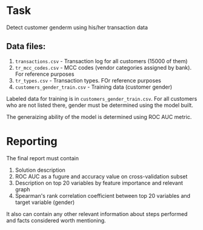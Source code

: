 # Task
Detect customer genderm using his/her transaction data

## Data files: 
1. `transactions.csv` - Transaction log for all customers (15000 of them)
2. `tr_mcc_codes.csv` - MCC codes (vendor categories assigned by bank). For reference purposes
3. `tr_types.csv` - Transaction types. FOr reference purposes
4. `customers_gender_train.csv` - Training data (customer gender)

Labeled data for training is in `customers_gender_train.csv`. For all customers who 
are not listed there, gender must be determined using the model built.

The generaizing ability of the model is determined using ROC AUC metric.

# Reporting
The final report must contain
1. Solution description
1. ROC AUC as a fugure and accuracy value on cross-validation subset
1. Description on top 20 variables by feature importance and relevant graph
1. Spearman's rank correlation coefficient between top 20 variables and target variable (gender)

It also can contain any other relevant information about steps performed and facts considered worth mentioning.

